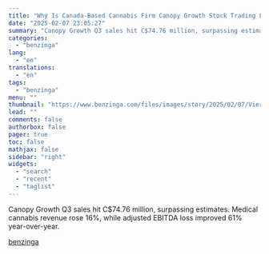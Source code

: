 ```yaml
---
title: "Why Is Canada-Based Cannabis Firm Canopy Growth Stock Trading Lower On Friday?"
date: "2025-02-07 23:05:27"
summary: "Canopy Growth Q3 sales hit C$74.76 million, surpassing estimates. Medical cannabis revenue rose 16%, while adjusted EBITDA loss improved 61% year-over-year."
categories:
  - "benzinga"
lang:
  - "en"
translations:
  - "en"
tags:
  - "benzinga"
menu: ""
thumbnail: "https://www.benzinga.com/files/images/story/2025/02/07/Viersen--Germany---January-9--2021-Close.jpeg"
lead: ""
comments: false
authorbox: false
pager: true
toc: false
mathjax: false
sidebar: "right"
widgets:
  - "search"
  - "recent"
  - "taglist"
---
```


Canopy Growth Q3 sales hit C$74.76 million, surpassing estimates. Medical cannabis revenue rose 16%, while adjusted EBITDA loss improved 61% year-over-year.

[benzinga](https://www.benzinga.com/general/health-care/25/02/43562398/why-is-canada-based-cannabis-firm-canopy-growth-stock-trading-lower-on-friday)
